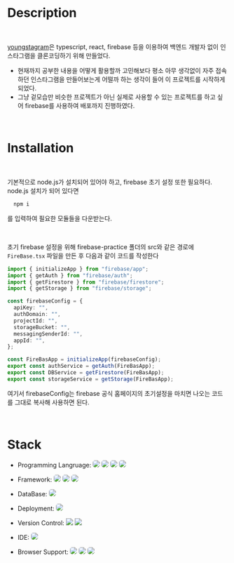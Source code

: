 # Description

<br/>

[youngstagram](https://youngstagram-demo.vercel.app)은 typescript, react, firebase 등을 이용하여 백엔드 개발자 없이 인스타그램을 클론코딩하기 위해 만들었다.

- 현재까지 공부한 내용을 어떻게 활용할까 고민해보다 평소 아무 생각없이 자주 접속하던 인스타그램을 만들어보는게 어떨까 하는 생각이 들어 이 프로젝트를 시작하게 되었다.
- 그냥 겉모습만 비슷한 프로젝트가 아닌 실제로 사용할 수 있는 프로젝트를 하고 싶어 firebase를 사용하여 배포까지 진행하였다.

<br/>

# Installation

<br/>

기본적으로 node.js가 설치되어 있어야 하고, firebase 초기 설정 또한 필요하다. node.js 설치가 되어 있다면

```node.js
  npm i
```

를 입력하여 필요한 모듈들을 다운받는다.

<br/>

초기 firebase 설정을 위해 firebase-practice 폴더의 src와 같은 경로에 `FireBase.tsx` 파일을 만든 후 다음과 같이 코드를 작성한다

```typescript
import { initializeApp } from "firebase/app";
import { getAuth } from "firebase/auth";
import { getFirestore } from "firebase/firestore";
import { getStorage } from "firebase/storage";

const firebaseConfig = {
  apiKey: "",
  authDomain: "",
  projectId: "",
  storageBucket: "",
  messagingSenderId: "",
  appId: "",
};

const FireBasApp = initializeApp(firebaseConfig);
export const authService = getAuth(FireBasApp);
export const DBService = getFirestore(FireBasApp);
export const storageService = getStorage(FireBasApp);
```

여기서 firebaseConfig는 firebase 공식 홈페이지의 초기설정을 마치면 나오는 코드를 그대로 복사해 사용하면 된다.

<br/>

# Stack

- Programming Langruage:
  <img src="https://img.shields.io/badge/HTML5-E34F26?style=flat&logo=html5&logoColor=white" style="border-radius: 5px;"/>
  <img src="https://img.shields.io/badge/css3-%231572B6.svg?style=flat&logo=css3&logoColor=white" style="border-radius: 5px;"/>
  <img src="https://img.shields.io/badge/typescript-%23007ACC.svg?style=flat&logo=typescript&logoColor=white" style="border-radius: 5px;"/>
  <img src="https://img.shields.io/badge/javascript-%23323330.svg?style=flat&logo=javascript&logoColor=%23F7DF1E" style="border-radius: 5px;"/>

- Framework:
  <img src="https://img.shields.io/badge/Next-black?style=flat&logo=next.js&logoColor=white" style="border-radius: 5px;"/>
  <img src="https://img.shields.io/badge/react-%2320232a.svg?style=flat&logo=react&logoColor=%2361DAFB" style="border-radius: 5px;"/>
  <img src="https://img.shields.io/badge/styled--components-DB7093?style=flat&logo=styled-components&logoColor=white" style="border-radius: 5px;"/>
- DataBase:
  <img src="https://img.shields.io/badge/Firebase-039BE5?style=flat&logo=Firebase&logoColor=white" style="border-radius: 5px;"/>

- Deployment:
  <img src="https://img.shields.io/badge/vercel-%23000000.svg?style=flat&logo=vercel&logoColor=white" style="border-radius: 5px;"/>

- Version Control:
  <img src="https://img.shields.io/badge/GIT-E44C30?style=flat&logo=git&logoColor=white">
  <img src="https://img.shields.io/badge/GitHub-100000?style=flat&logo=github&logoColor=white">

- IDE:
  <img src="https://img.shields.io/badge/Visual%20Studio%20Code-0078d7.svg?style=flat&logo=visual-studio-code&logoColor=white" style="border-radius: 5px;"/>

- Browser Support:
  <img src="https://img.shields.io/badge/Google%20Chrome-4285F4?style=flat&logo=GoogleChrome&logoColor=white" style="border-radius: 5px;">
  <img src="https://img.shields.io/badge/Firefox-FF7139?style=flat&logo=Firefox-Browser&logoColor=white" style="border-radius: 5px;">
  <img src="https://img.shields.io/badge/Edge-0078D7?style=flat&logo=Microsoft-edge&logoColor=white" style="border-radius: 5px;">
